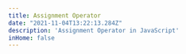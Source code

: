 ```yaml
---
title: Assignment Operator
date: "2021-11-04T13:22:13.284Z"
description: 'Assignment Operator in JavaScript'
inHome: false
---
```


